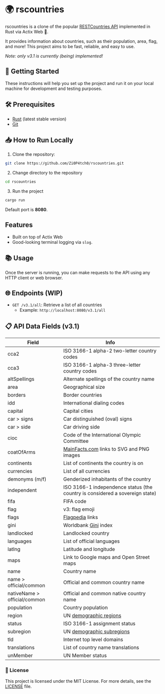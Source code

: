 # 🌍 rscountries

rscountries is a clone of the popular [RESTCountries API](https://restcountries.com) implemented in Rust via Actix Web 🦀. 

It provides information about countries, such as their population, area, flag, and more! 
This project aims to be fast, reliable, and easy to use.

*Note: only v3.1 is currently (being) implemented!*

## 🚀 Getting Started

These instructions will help you set up the project and run it on your local machine for development and testing purposes.

## 🛠️ Prerequisites

- [Rust](https://www.rust-lang.org/tools/install) (latest stable version)
- [Git](https://git-scm.com/downloads)

## 📥 How to Run Locally

1. Clone the repository:

```bash
git clone https://github.com/Zi0P4tch0/rscountries.git
```

2. Change directory to the repository

```bash
cd rscountries 
```

3. Run the project
```bash
cargo run
```

Default port is **8080**.

## Features

- Built on top of Actix Web
- Good-looking terminal logging via `slog`.

## 📚 Usage

Once the server is running, you can make requests to the API using any HTTP client or web browser.

## 🌐 Endpoints (WIP)

- `GET /v3.1/all`: Retrieve a list of all countries
    - Example: `http://localhost:8080/v3.1/all`

## 📋 API Data Fields (v3.1)

| Field                    | Info |
|--------------------------|------|
| cca2                     | ISO 3166-1 alpha-2 two-letter country codes |
| cca3                     | ISO 3166-1 alpha-3 three-letter country codes |
| altSpellings             | Alternate spellings of the country name |
| area                     | Geographical size |
| borders                  | Border countries |
| idd                      | International dialing codes |
| capital                  | Capital cities |
| car > signs              | Car distinguished (oval) signs |
| car > side               | Car driving side |
| cioc                     | Code of the International Olympic Committee |
| coatOfArms               | [MainFacts.com](https://mainfacts.com/coat-of-arms-countries-world) links to SVG and PNG images |
| continents               | List of continents the country is on |
| currencies               | List of all currencies |
| demonyms (m/f)           | Genderized inhabitants of the country |
| independent              | ISO 3166-1 independence status (the country is considered a sovereign state) |
| fifa                     | FIFA code |
| flag                     | v3: flag emoji |
| flags                    | [Flagpedia](https://flagpedia.net/) links
| gini                     | Worldbank [Gini](https://data.worldbank.org/indicator/SI.POV.GINI) index |
| landlocked               | Landlocked country |
| languages                | List of official languages |
| latlng                   | Latitude and longitude |
| maps                     | Link to Google maps and Open Street maps |
| name                     | Country name |
| name > official/common   | Official and common country name |
| nativeName > official/common | Official and common native country name |
| population               | Country population |
| region                   | UN [demographic regions](https://unstats.un.org/unsd/methodology/m49/) |
| status                   | ISO 3166-1 assignment status |
| subregion                | UN [demographic subregions](https://unstats.un.org/unsd/methodology/m49/) |
| tld                      | Internet top level domains |
| translations             | List of country name translations |
| unMember                 | UN Member status |

### 📜 License

This project is licensed under the MIT License. For more details, see the [LICENSE](LICENSE) file.
